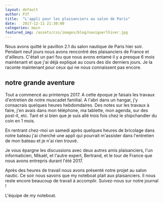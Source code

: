 ```yaml
---
layout: default
author: PJT
title:  "L'appli pour les plaisanciers au salon de Paris"
date:   2017-12-11 21:30:00
categories: main
featured_img: /assets/css/images/blog/naviguerlhiver.jpg
---
```

Nous avons quitté le pavillon 2.1 du salon nautique de Paris hier soir. Pendant neuf jours nous avons rencontré des plaisanciers de France et d'ailleurs. 
C'était un pari fou que nous avons entamé il y a presque 6 mois maintenant et que j'ai déjà expliqué au cours des dix derniers jours. Je la raconte maintenant pour ceux qui ne nous connaissent pas encore.
<!--break-->
## notre grande aventure

Tout a commencé au printemps 2017.  A cette époque je faisais les travaux d'entretien de notre muscadet familial. A l'abri dans un hangar, j'y consacrais quelques heures hebdomdaires. Des notes sur les travaux à faire, j'en avais dans mon téléphone, ma tablette, mon agenda, sur des post-it, etc.  Tant et si bien que je suis allé trois fois chez le shipchandler du coin en 1 mois.

En rentrant chez-moi un samedi après quelques heures de bricolage dans notre bateau j'ai cherché une appli qui pourrait m'assister dans l'entretien de mon bateau et je n'ai rien trouvé.

Je vous épargne les discussions avec deux autres amis plaisanciers, l'un informaticien, Mikaël, et l'autre expert, Bertrand, et le tour de France que nous avons entrepris durant l'été 2017.

Après des heures de travail nous avons présenté notre projet au salon nautic.  Ce soir nous savons que my noteboat plait aux plaisanciers.  Il nous reste encore beaucoup de travail à accomplir.  Suivez-nous sur notre journal ! 

L'équipe de my noteboat.
